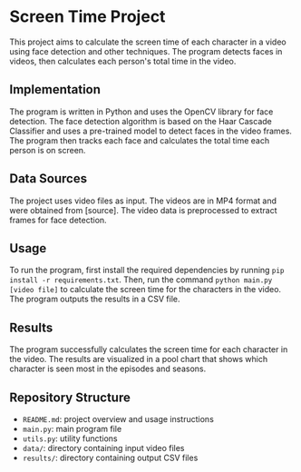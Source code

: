 # Screen Time Project

This project aims to calculate the screen time of each character in a video using face detection and other techniques. The program detects faces in videos, then calculates each person's total time in the video.

## Implementation

The program is written in Python and uses the OpenCV library for face detection. The face detection algorithm is based on the Haar Cascade Classifier and uses a pre-trained model to detect faces in the video frames. The program then tracks each face and calculates the total time each person is on screen.

## Data Sources

The project uses video files as input. The videos are in MP4 format and were obtained from [source]. The video data is preprocessed to extract frames for face detection.

## Usage

To run the program, first install the required dependencies by running `pip install -r requirements.txt`. Then, run the command `python main.py [video file]` to calculate the screen time for the characters in the video. The program outputs the results in a CSV file.

## Results

The program successfully calculates the screen time for each character in the video. The results are visualized in a pool chart that shows which character is seen most in the episodes and seasons.

## Repository Structure

- `README.md`: project overview and usage instructions
- `main.py`: main program file
- `utils.py`: utility functions
- `data/`: directory containing input video files
- `results/`: directory containing output CSV files
